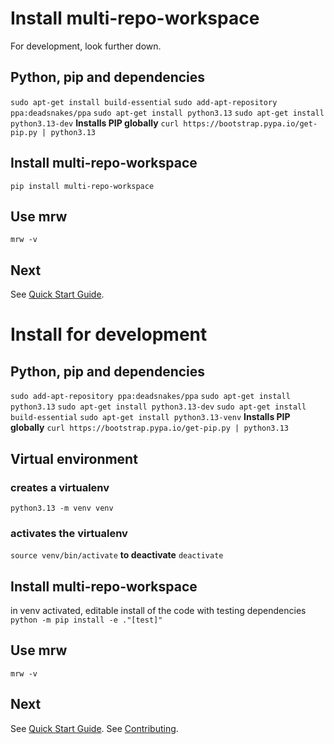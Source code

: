 # Install multi-repo-workspace 
For development, look further down.

## Python, pip and dependencies
`sudo apt-get install build-essential`
`sudo add-apt-repository ppa:deadsnakes/ppa`
`sudo apt-get install python3.13`
`sudo apt-get install python3.13-dev`
**Installs PIP globally**
`curl https://bootstrap.pypa.io/get-pip.py | python3.13`

## Install multi-repo-workspace
`pip install multi-repo-workspace`

## Use mrw
`mrw -v`

## Next
See [Quick Start Guide](quick-start.md).

# Install for development
## Python, pip and dependencies
`sudo add-apt-repository ppa:deadsnakes/ppa`
`sudo apt-get install python3.13`
`sudo apt-get install python3.13-dev`
`sudo apt-get install build-essential`
`sudo apt-get install python3.13-venv`
**Installs PIP globally**
`curl https://bootstrap.pypa.io/get-pip.py | python3.13`

## Virtual environment

### creates a virtualenv
`python3.13 -m venv venv`

### activates the virtualenv
`source venv/bin/activate`
**to deactivate**
`deactivate`

## Install multi-repo-workspace
in venv activated, editable install of the code with testing dependencies
`python -m pip install -e ."[test]"`

## Use mrw
`mrw -v`

## Next
See [Quick Start Guide](quick-start.md).
See [Contributing](../development/contributing.md).
